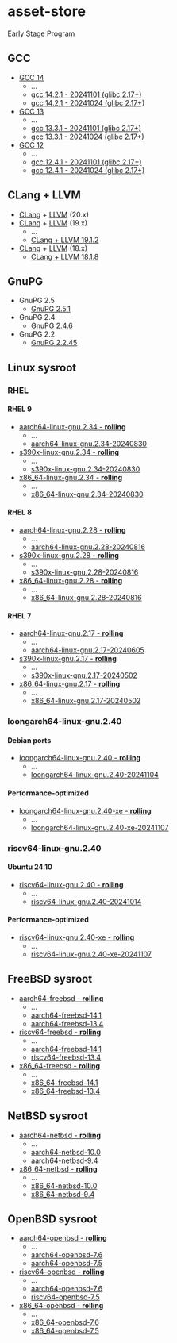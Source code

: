 # asset-store
Early Stage Program

## GCC
- [GCC 14](https://gcc.gnu.org/gcc-14/changes.html)
    - ...
    - [gcc 14.2.1 - 20241101 (glibc 2.17+)](https://github.com/songdongsheng/asset-store/releases/tag/gcc-14-20241101-x86_64-linux-gnu.2.17)
    - [gcc 14.2.1 - 20241024 (glibc 2.17+)](https://github.com/songdongsheng/asset-store/releases/tag/gcc-14.2.1-20241024)
- [GCC 13](https://gcc.gnu.org/gcc-13/changes.html)
    - ...
    - [gcc 13.3.1 - 20241101 (glibc 2.17+)](https://github.com/songdongsheng/asset-store/releases/tag/gcc-12-20241101-x86_64-linux-gnu.2.17)
    - [gcc 13.3.1 - 20241024 (glibc 2.17+)](https://github.com/songdongsheng/asset-store/releases/tag/gcc-13.3.1-20241024)
- [GCC 12](https://gcc.gnu.org/gcc-12/changes.html)
    - ...
    - [gcc 12.4.1 - 20241101 (glibc 2.17+)](https://github.com/songdongsheng/asset-store/releases/tag/gcc-12-20241101-x86_64-linux-gnu.2.17)
    - [gcc 12.4.1 - 20241024 (glibc 2.17+)](https://github.com/songdongsheng/asset-store/releases/tag/gcc-12.4.1-20241024)

## CLang + LLVM
- [CLang](https://clang.llvm.org/docs/ReleaseNotes.html) + [LLVM](https://llvm.org/docs/ReleaseNotes.html) (20.x)
- [CLang](https://releases.llvm.org/19.1.0/tools/clang/docs/ReleaseNotes.html) + [LLVM](https://releases.llvm.org/19.1.0/docs/ReleaseNotes.html) (19.x)
    - ...
    - [CLang + LLVM 19.1.2](https://github.com/songdongsheng/asset-store/releases/tag/clang+llvm-19.1.2)
- [CLang](https://releases.llvm.org/18.1.8/docs/ReleaseNotes.html) + [LLVM](https://releases.llvm.org/18.1.8/tools/clang/docs/ReleaseNotes.html) (18.x)
    - [CLang + LLVM 18.1.8](https://github.com/songdongsheng/asset-store/releases/tag/clang+llvm-18.1.8)

## GnuPG
- GnuPG 2.5
    - [GnuPG 2.5.1](https://github.com/songdongsheng/asset-store/releases/tag/GnuPG-2.5.1)
- GnuPG 2.4
    - [GnuPG 2.4.6](https://github.com/songdongsheng/asset-store/releases/tag/GnuPG-2.4.6)
- GnuPG 2.2
    - [GnuPG 2.2.45](https://github.com/songdongsheng/asset-store/releases/tag/GnuPG-2.2.45)

## Linux sysroot

### RHEL

#### RHEL 9
- [aarch64-linux-gnu.2.34 - **rolling**](https://github.com/songdongsheng/asset-store/releases/tag/aarch64-linux-gnu.2.34)
    - ...
    - [aarch64-linux-gnu.2.34-20240830](https://github.com/songdongsheng/asset-store/releases/tag/aarch64-linux-gnu.2.34-20240830)
- [s390x-linux-gnu.2.34 - **rolling**](https://github.com/songdongsheng/asset-store/releases/tag/s390x-linux-gnu.2.34)
    - ...
    - [s390x-linux-gnu.2.34-20240830](https://github.com/songdongsheng/asset-store/releases/tag/s390x-linux-gnu.2.34-20240830)
- [x86_64-linux-gnu.2.34 - **rolling**](https://github.com/songdongsheng/asset-store/releases/tag/x86_64-linux-gnu.2.34)
    - ...
    - [x86_64-linux-gnu.2.34-20240830](https://github.com/songdongsheng/asset-store/releases/tag/x86_64-linux-gnu.2.34-20240830)

#### RHEL 8
- [aarch64-linux-gnu.2.28 - **rolling**](https://github.com/songdongsheng/asset-store/releases/tag/aarch64-linux-gnu.2.28)
    - ...
    - [aarch64-linux-gnu.2.28-20240816](https://github.com/songdongsheng/asset-store/releases/tag/aarch64-linux-gnu.2.28-20240816)
- [s390x-linux-gnu.2.28 - **rolling**](https://github.com/songdongsheng/asset-store/releases/tag/s390x-linux-gnu.2.28)
    - ...
    - [s390x-linux-gnu.2.28-20240816](https://github.com/songdongsheng/asset-store/releases/tag/s390x-linux-gnu.2.28-20240816)
- [x86_64-linux-gnu.2.28 - **rolling**](https://github.com/songdongsheng/asset-store/releases/tag/x86_64-linux-gnu.2.28)
    - ...
    - [x86_64-linux-gnu.2.28-20240816](https://github.com/songdongsheng/asset-store/releases/tag/x86_64-linux-gnu.2.28-20240816)

#### RHEL 7
- [aarch64-linux-gnu.2.17 - **rolling**](https://github.com/songdongsheng/asset-store/releases/tag/aarch64-linux-gnu.2.17)
    - ...
    - [aarch64-linux-gnu.2.17-20240605](https://github.com/songdongsheng/asset-store/releases/tag/aarch64-linux-gnu.2.17-20240605)
- [s390x-linux-gnu.2.17 - **rolling**](https://github.com/songdongsheng/asset-store/releases/tag/s390x-linux-gnu.2.17)
    - ...
    - [s390x-linux-gnu.2.17-20240502](https://github.com/songdongsheng/asset-store/releases/tag/s390x-linux-gnu.2.17-20240502)
- [x86_64-linux-gnu.2.17 - **rolling**](https://github.com/songdongsheng/asset-store/releases/tag/x86_64-linux-gnu.2.17)
    - ...
    - [x86_64-linux-gnu.2.17-20240502](https://github.com/songdongsheng/asset-store/releases/tag/x86_64-linux-gnu.2.17-20240502)

### loongarch64-linux-gnu.2.40

#### Debian ports
- [loongarch64-linux-gnu.2.40 - **rolling**](https://github.com/songdongsheng/asset-store/releases/tag/loongarch64-linux-gnu.2.40)
    - ...
    - [loongarch64-linux-gnu.2.40-20241104](https://github.com/songdongsheng/asset-store/releases/tag/loongarch64-linux-gnu.2.40-20241104)

#### Performance-optimized
- [loongarch64-linux-gnu.2.40-xe - **rolling**](https://github.com/songdongsheng/asset-store/releases/tag/loongarch64-linux-gnu.2.40-xe)
    - ...
    - [loongarch64-linux-gnu.2.40-xe-20241107](https://github.com/songdongsheng/asset-store/releases/tag/loongarch64-linux-gnu.2.40-xe-20241107)

### riscv64-linux-gnu.2.40

#### Ubuntu 24.10
- [riscv64-linux-gnu.2.40 - **rolling**](https://github.com/songdongsheng/asset-store/releases/tag/riscv64-linux-gnu.2.40)
    - ...
    - [riscv64-linux-gnu.2.40-20241014](https://github.com/songdongsheng/asset-store/releases/tag/riscv64-linux-gnu.2.40-20241014)

#### Performance-optimized
- [riscv64-linux-gnu.2.40-xe - **rolling**](https://github.com/songdongsheng/asset-store/releases/tag/riscv64-linux-gnu.2.40-xe)
    - ...
    - [riscv64-linux-gnu.2.40-xe-20241107](https://github.com/songdongsheng/asset-store/releases/tag/riscv64-linux-gnu.2.40-xe-20241107)

## FreeBSD sysroot
- [aarch64-freebsd - **rolling**](https://github.com/songdongsheng/asset-store/releases/tag/freebsd-sysroot)
    - ...
    - [aarch64-freebsd-14.1](https://github.com/songdongsheng/asset-store/releases/tag/freebsd-sysroot-14.1)
    - [aarch64-freebsd-13.4](https://github.com/songdongsheng/asset-store/releases/tag/freebsd-sysroot-13.4)
- [riscv64-freebsd - **rolling**](https://github.com/songdongsheng/asset-store/releases/tag/freebsd-sysroot)
    - ...
    - [aarch64-freebsd-14.1](https://github.com/songdongsheng/asset-store/releases/tag/freebsd-sysroot-14.1)
    - [riscv64-freebsd-13.4](https://github.com/songdongsheng/asset-store/releases/tag/freebsd-sysroot-13.4)
- [x86_64-freebsd - **rolling**](https://github.com/songdongsheng/asset-store/releases/tag/freebsd-sysroot)
    - ...
    - [x86_64-freebsd-14.1](https://github.com/songdongsheng/asset-store/releases/tag/freebsd-sysroot-14.1)
    - [x86_64-freebsd-13.4](https://github.com/songdongsheng/asset-store/releases/tag/freebsd-sysroot-13.4)

## NetBSD sysroot
- [aarch64-netbsd - **rolling**](https://github.com/songdongsheng/asset-store/releases/tag/netbsd-sysroot)
    - ...
    - [aarch64-netbsd-10.0](https://github.com/songdongsheng/asset-store/releases/tag/netbsd-sysroot-10.0)
    - [aarch64-netbsd-9.4](https://github.com/songdongsheng/asset-store/releases/tag/netbsd-sysroot-9.4)
- [x86_64-netbsd - **rolling**](https://github.com/songdongsheng/asset-store/releases/tag/netbsd-sysroot)
    - ...
    - [x86_64-netbsd-10.0](https://github.com/songdongsheng/asset-store/releases/tag/netbsd-sysroot-10.0)
    - [x86_64-netbsd-9.4](https://github.com/songdongsheng/asset-store/releases/tag/netbsd-sysroot-9.4)

## OpenBSD sysroot
- [aarch64-openbsd - **rolling**](https://github.com/songdongsheng/asset-store/releases/tag/openbsd-sysroot)
    - ...
    - [aarch64-openbsd-7.6](https://github.com/songdongsheng/asset-store/releases/tag/openbsd-sysroot-7.6)
    - [aarch64-openbsd-7.5](https://github.com/songdongsheng/asset-store/releases/tag/openbsd-sysroot-7.5)
- [riscv64-openbsd - **rolling**](https://github.com/songdongsheng/asset-store/releases/tag/openbsd-sysroot)
    - ...
    - [aarch64-openbsd-7.6](https://github.com/songdongsheng/asset-store/releases/tag/openbsd-sysroot-7.6)
    - [riscv64-openbsd-7.5](https://github.com/songdongsheng/asset-store/releases/tag/openbsd-sysroot-7.5)
- [x86_64-openbsd - **rolling**](https://github.com/songdongsheng/asset-store/releases/tag/openbsd-sysroot)
    - ...
    - [x86_64-openbsd-7.6](https://github.com/songdongsheng/asset-store/releases/tag/openbsd-sysroot-7.6)
    - [x86_64-openbsd-7.5](https://github.com/songdongsheng/asset-store/releases/tag/openbsd-sysroot-7.5)